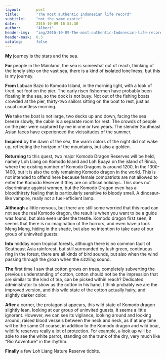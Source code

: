 ```yaml
---
layout:       post
title:        "The most authentic Indonesian life record"
subtitle:     "not the same exotic"
date:         2016-10-09 16:53:30
author:       "Albert"
header-img:   "img/2016-10-09-The-most-authentic-Indonesian-life-record/2016-10-09-The-most-authentic-Indonesian-life-record-h.jpg"
header-mask:  0.3
catalog:      false
---
```


**My** journey is the stars and the sea.

**For** people in the Mainland, the sea is somewhat out of reach, thinking of the lonely ship on the vast sea, there is a kind of isolated loneliness, but this is my journey.

**From** Labuan Bazo to Komodo Island, in the morning light, with a look of tired, set foot on the pier. The early risen fishermen have probably been floating in the sea, so the dock is not busy. Not out of the fishing boats crowded at the pier, thirty-two sailors sitting on the boat to rest, just as usual countless morning.

**We** take the boat is not large, two decks up and down, facing the sea breeze slowly, the cabin is a separate room for rest. The crowds of people on the pier were captured by me in one or two years. The slender Southeast Asian faces have experienced the vicissitudes of the summer.

**Inspired** by the dawn of the sea, the warm colors of the night did not wake up, reflecting the horizon of the mountains, but also a golden.

**Returning** to this quest, two major Komodo Dragon Reserves will be held, namely Loh Liang on Komodo Island and Loh Buaya on the island of Rinca, where the existing number of Komodo Dragons is around 1200, In the 1300-1400, but it is also the only remaining Komodo dragon in the world. This is not intended to offend here because female compatriots are not allowed to enter the Komodo Reserve if they are on official holidays. This does not discriminate against women, but the Komodo Dragon even has a bloodthirsty feeling that is particularly sensitive to bloody smell. A dinosaur-like vampire, really not a fuel-efficient lamp.

**Although** a little nervous, but there are still some worried that this road can not see the real Komodo dragon, the result is when you want to be a guide was found, but also even under the trestle. Komodo dragon first seen, it seems that there is no imagination of the horrors, and even have a look Meng Meng, hiding in the shade, but also no intention to take care of our group of uninvited guests.

**Into** midday noon tropical forests, although there is no common fault of Southeast Asia rainforest, but still surrounded by lush green, continuous ring in the forest, there are all kinds of bird sounds, but also when the wind passing through the groan when the sizzling sound.

**The** first time I saw that cotton grows on trees, completely subverting the previous understanding of cotton, cotton should not be the impression that are similar to the kind of tea, can be picked within reach? Dedicated administrator to show us the cotton in his hand, I think probably we are the improved version, and this wild state of the cotton actually hairy, and slightly darker color.

**After** a corner, the protagonist appears, this wild state of Komodo dragon slightly lean, looking at our group of uninvited guests, it seems a little ignorant. However, we can see its vigilance, looking around and looking around, raised blood vessels between the neck and neck, as if at any time will be the same
Of course, in addition to the Komodo dragon and wild boar, wildlife reserves really a lot of protection. For example, a look up will be able to see the white parrot, standing on the trunk of the dry, very much like "Rio Adventure" in the rhythm.

**Finally** a few Loh Liang Nature Reserve tidbits.